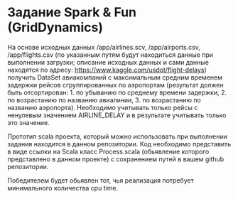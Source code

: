 # Задание Spark & Fun (GridDynamics)

На основе исходных данных /app/airlines.scv, /app/airports.csv, /app/flights.csv (по указанным путям будут находиться данные при выполнении загрузки; описание исходных данных и сами данные находятся по адресу: https://www.kaggle.com/usdot/flight-delays) получить DataSet авиакомпаний с максимальным средним временем задержки рейсов сгруппированных по аэропортам (результат должен быть отсортирован: 1. по убыванию по среднему времени задержки, 2. по возрастанию по названию авиалинии, 3. по возрастанию по названию аэропорта). Необходимо учитывать только рейсы с ненулевым значением AIRLINE_DELAY и в результате учитывать только это значение.

Прототип scala проекта, который можно использовать при выполнении задания находится в данном репозитории. Код необходимо представить в виде ссылки на Scala класс Process.scala (обьявление которого представлено в данном проекте) с сохранением путей в вашем github репозитории. 

Победителем будет обьявлен тот, чья реализация потребует минимального количества cpu time.
